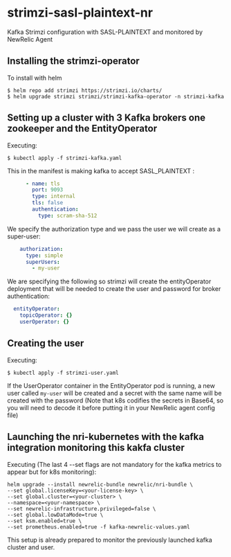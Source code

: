 # strimzi-sasl-plaintext-nr
Kafka Strimzi configuration with SASL-PLAINTEXT and monitored by NewRelic Agent

## Installing the strimzi-operator

To install with helm

```
$ helm repo add strimzi https://strimzi.io/charts/
$ helm upgrade strimzi strimzi/strimzi-kafka-operator -n strimzi-kafka
```


## Setting up a cluster with 3 Kafka brokers one zookeeper and the EntityOperator

Executing:
```
$ kubectl apply -f strimzi-kafka.yaml
```

This in the manifest is making kafka to accept SASL_PLAINTEXT :
```YAML
      - name: tls
        port: 9093
        type: internal
        tls: false
        authentication:
          type: scram-sha-512
```

We specify the authorization type and we pass the user we will create as a super-user:

```YAML
    authorization:
      type: simple
      superUsers:
        - my-user
```

We are specifying the following so strimzi will create the entityOperator deployment that will be needed to create the user and password for broker authentication:
```YAML
  entityOperator:
    topicOperator: {}
    userOperator: {}
```

## Creating the user

Executing:
```
$ kubectl apply -f strimzi-user.yaml
```

If the UserOperator container in the EntityOperator pod is running, a new user called `my-user` will be created and a secret with the same name will be created with the password (Note that k8s codifies the secrets in Base64, so you will need to decode it before putting it in your NewRelic agent config file)

## Launching the nri-kubernetes with the kafka integration monitoring this kakfa cluster

Executing (The last 4 --set flags are not mandatory  for the kafka metrics to appear but for k8s monitoring):
```
helm upgrade --install newrelic-bundle newrelic/nri-bundle \
--set global.licenseKey=<your-license-key> \
--set global.cluster=<your-cluster> \
--namespace=<your-namespace> \
--set newrelic-infrastructure.privileged=false \
--set global.lowDataMode=true \
--set ksm.enabled=true \
--set prometheus.enabled=true -f kafka-newrelic-values.yaml
```

This setup is already prepared to monitor the previously launched kafka cluster and user.